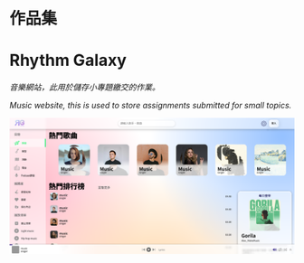 # 作品集

# Rhythm Galaxy
<h6> 音樂網站，此用於儲存小專題繳交的作業。

Music website, this is used to store assignments submitted for small topics.

![Image 1](RhythmGalaxy.png)
